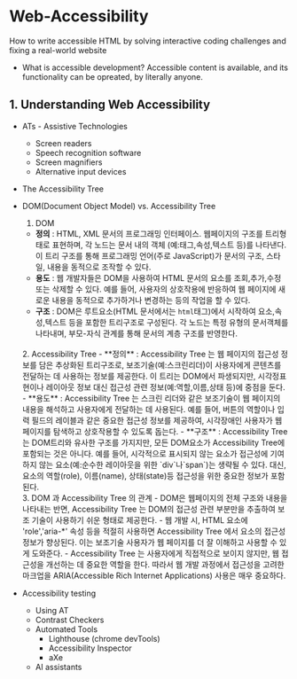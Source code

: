 # Web-Accessibility
How to write accessible HTML by solving interactive coding challenges and fixing a real-world website

- What is accessible development?
Accessible content is available, and its functionality can be opreated, by literally anyone.

## 1. Understanding Web Accessibility
- ATs - Assistive Technologies
    - Screen readers
    - Speech recognition software
    - Screen magnifiers
    - Alternative input devices 

- The Accessibility Tree 

- DOM(Document Object Model) vs. Accessibility Tree
    1. DOM 
    - **정의** : HTML, XML 문서의 프로그래밍 인터페이스. 웹페이지의 구조를 트리형태로 표현하며, 각 노드는 문서 내의 객체 (예:태그,속성,텍스트 등)를 나타낸다. 이 트리 구조를 통해 프로그래밍 언어(주로 JavaScript)가 문서의 구조, 스타일, 내용을 동적으로 조작할 수 있다.
    - **용도** : 웹 개발자들은 DOM을 사용하여 HTML 문서의 요소를 조회,추가,수정 또는 삭제할 수 있다. 예를 들어, 사용자의 상호작용에 반응하여 웹 페이지에 새로운 내용을 동적으로 추가하거나 변경하는 등의 작업을 할 수 있다.
    - **구조** : DOM은 루트요소(HTML 문서에서는 `html`태그)에서 시작하여 요소,속성,텍스트 등을 포함한 트리구조로 구성된다. 각 노드는 특정 유형의 문서객체를 나타내며, 부모-자식 관계를 통해 문서의 계층 구조를 반영한다.
    <br>
    2. Accessibility Tree
    - **정의** : Accessibility Tree 는 웹 페이지의 접근성 정보를 담은 추상화된 트리구조로, 보조기술(예:스크린리더)이 사용자에게 콘텐츠를 전달하는 데 사용하는 정보를 제공한다. 이 트리는 DOM에서 파생되지만, 시각정표현이나 레이아웃 정보 대신 접근성 관련 정보(예:역할,이름,상태 등)에 중점을 둔다.
    - **용도** : Accessibility Tree 는 스크린 리더와 같은 보조기술이 웹 페이지의 내용을 해석하고 사용자에게 전달하는 데 사용된다. 예를 들어, 버튼의 역할이나 입력 필드의 레이블과 같은 중요한 접근성 정보를 제공하여, 시각장애인 사용자가 웹 페이지를 탐색하고 상호작용할 수 있도록 돕는다.
    - **구조** : Accessibility Tree 는 DOM트리와 유사한 구조를 가지지만, 모든 DOM요소가 Accessibility Tree에 포함되는 것은 아니다. 예를 들어, 시각적으로 표시되지 않는 요소가 접근성에 기여하지 않는 요소(예:순수한 레이아웃을 위한 `div`나`span`)는 생략될 수 있다. 대신, 요소의 역할(role), 이름(name), 상태(state)등 접근성을 위한 중요한 정보가 포함된다.
    <br>
    3. DOM 과 Accessibility Tree 의 관계
    - DOM은 웹페이지의 전체 구조와 내용을 나타내는 반면, Accessibility Tree 는 DOM의 접근성 관련 부분만을 추출하여 보조 기술이 사용하기 쉬운 형태로 제공한다.
    - 웹 개발 시, HTML 요소에 'role','aria-*' 속성 등을 적절히 사용하면 Accessibility Tree 에서 요소의 접근성 정보가 향상된다. 이는 보조기술 사용자가 웹 페이지를 더 잘 이해하고 사용할 수 있게 도와준다.
    - Accessibility Tree 는 사용자에게 직접적으로 보이지 않지만, 웹 접근성을 개선하는 데 중요한 역할을 한다. 따라서 웹 개발 과정에서 접근성을 고려한 마크업을 ARIA(Accessible Rich Internet Applications) 사용은 매우 중요하다.
- Accessibility testing
    - Using AT
    - Contrast Checkers
    - Automated Tools 
        - Lighthouse (chrome devTools)
        - Accessibility Inspector
        - aXe
    - AI assistants